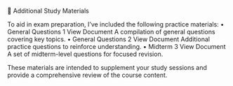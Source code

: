 📘 Additional Study Materials

To aid in exam preparation, I’ve included the following practice materials:
	•	General Questions 1
View Document
A compilation of general questions covering key topics.
	•	General Questions 2
View Document
Additional practice questions to reinforce understanding.
	•	Midterm 3
View Document
A set of midterm-level questions for focused revision.

These materials are intended to supplement your study sessions and provide a comprehensive review of the course content.
